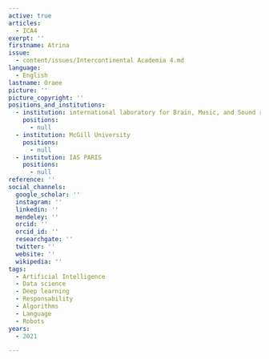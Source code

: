 ```yaml
---
active: true
articles:
  - ICA4
exerpt: ''
firstname: Atrina
issue:
  - content/issues/Intercontinental Academia 4.md
language:
  - English
lastname: Oraee
picture: ''
picture_copyright: ''
positions_and_institutions:
  - institution: international laboratory for Brain, Music, and Sound research (BRAMS)
    positions:
      - null
  - institution: McGill University
    positions:
      - null
  - institution: IAS PARIS
    positions:
      - null
reference: ''
social_channels:
  google_scholar: ''
  instagram: ''
  linkedin: ''
  mendeley: ''
  orcid: ''
  orcid_id: ''
  researchgate: ''
  twitter: ''
  website: ''
  wikipedia: ''
tags:
  - Artificial Intelligence
  - Data science
  - Deep learning
  - Responsability
  - Algorithms
  - Language
  - Robots
years:
  - 2021

---
```

